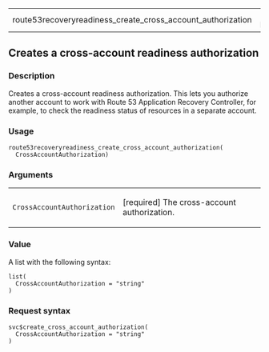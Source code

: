 <table style="width: 100%;">
<tbody>
<tr class="odd">
<td>route53recoveryreadiness_create_cross_account_authorization</td>
<td style="text-align: right;">R Documentation</td>
</tr>
</tbody>
</table>

## Creates a cross-account readiness authorization

### Description

Creates a cross-account readiness authorization. This lets you authorize
another account to work with Route 53 Application Recovery Controller,
for example, to check the readiness status of resources in a separate
account.

### Usage

    route53recoveryreadiness_create_cross_account_authorization(
      CrossAccountAuthorization)

### Arguments

<table>
<colgroup>
<col style="width: 35%" />
<col style="width: 65%" />
</colgroup>
<tbody>
<tr class="odd">
<td><code
id="route53recoveryreadiness_create_cross_account_authorization_:_CrossAccountAuthorization">CrossAccountAuthorization</code></td>
<td><p>[required] The cross-account authorization.</p></td>
</tr>
</tbody>
</table>

### Value

A list with the following syntax:

    list(
      CrossAccountAuthorization = "string"
    )

### Request syntax

    svc$create_cross_account_authorization(
      CrossAccountAuthorization = "string"
    )
